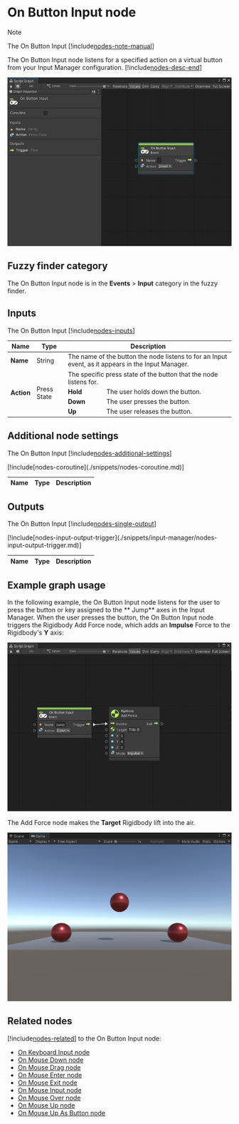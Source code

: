 # On Button Input node

> [!NOTE]
> The On Button Input [!include[nodes-note-manual](./snippets/input-manager/nodes-note-manual.md)]

The On Button Input node listens for a specified action on a virtual button from your Input Manager
configuration. [!include[nodes-desc-end](./snippets/input-manager/nodes-desc-end.md)]

![An image of the Graph window. An On Button Input node displays with its details in the Graph Inspector.](images/vs-nodes-events-on-button-input-node.png)

## Fuzzy finder category

The On Button Input node is in the **Events** &gt; **Input** category in the fuzzy finder.

## Inputs

The On Button Input [!include[nodes-inputs](./snippets/nodes-inputs.md)]

<table>
<thead>
<tr>
<th><strong>Name</strong></th>
<th><strong>Type</strong></th>
<th colspan="2"><strong>Description</strong></th>
</tr>
</thead>
<tbody>
<tr>
<td><strong>Name</strong></td>
<td>String</td>
<td colspan="2">The name of the button the node listens to for an Input event, as it appears in the Input Manager.</td>
</tr>
<tr>
<td rowspan="4"><strong>Action</strong></td>
<td rowspan="4">Press State</td>
<td colspan="2">The specific press state of the button that the node listens for.</td>
</tr>
<tr>
<td><strong>Hold</strong></td>
<td>The user holds down the button.</td>
</tr>
<tr>
<td><strong>Down</strong></td>
<td>The user presses the button.</td>
</tr>
<tr>
<td><strong>Up</strong></td>
<td>The user releases the button.</td>
</tr>
</tbody>
</table>

## Additional node settings

The On Button Input [!include[nodes-additional-settings](./snippets/nodes-additional-settings.md)]

<table>
<thead>
<tr>
<th><strong>Name</strong></th>
<th><strong>Type</strong></th>
<th><strong>Description</strong></th>
</tr>
</thead>
<tbody>
[!include[nodes-coroutine](./snippets/nodes-coroutine.md)]
</tbody>
</table>

## Outputs

The On Button Input [!include[nodes-single-output](./snippets/nodes-single-output.md)]

<table>
<thead>
<tr>
<th><strong>Name</strong></th>
<th><strong>Type</strong></th>
<th><strong>Description</strong></th>
</tr>
</thead>
<tbody>
[!include[nodes-input-output-trigger](./snippets/input-manager/nodes-input-output-trigger.md)]
</tbody>
</table>

## Example graph usage

In the following example, the On Button Input node listens for the user to press the button or key assigned to the **
Jump** axes in the Input Manager. When the user presses the button, the On Button Input node triggers the Rigidbody Add
Force node, which adds an **Impulse** Force to the Rigidbody's **Y** axis:

![An image of the Graph window. An On Button Input node uses an inline value of Jump for its Name input port. Its Action Input port is set to Down. Its Trigger output port connects to the Invoke input port on a Rigidbody Add Force node. The Rigidbody Add Force node uses an inline value of This for its Target, an inline value of 4 for its Y, and has its Mode set to Impulse.](images/vs-nodes-events-on-button-input-example.png)

The Add Force node makes the **Target** Rigidbody lift into the air.

![An image of the Game view. Three red spheres are on top of a grey plane, with the middle sphere lifted into the air.](images/vs-nodes-events-on-button-input-example-2.png)

## Related nodes

[!include[nodes-related](./snippets/nodes-related.md)] to the On Button Input node:

- [On Keyboard Input node](vs-nodes-events-on-keyboard-input.md)
- [On Mouse Down node](vs-nodes-events-on-mouse-down.md)
- [On Mouse Drag node](vs-nodes-events-on-mouse-drag.md)
- [On Mouse Enter node](vs-nodes-events-on-mouse-enter.md)
- [On Mouse Exit node](vs-nodes-events-on-mouse-exit.md)
- [On Mouse Input node](vs-nodes-events-on-mouse-input.md)
- [On Mouse Over node](vs-nodes-events-on-mouse-over.md)
- [On Mouse Up node](vs-nodes-events-on-mouse-up.md)
- [On Mouse Up As Button node](vs-nodes-events-on-mouse-up-button.md)